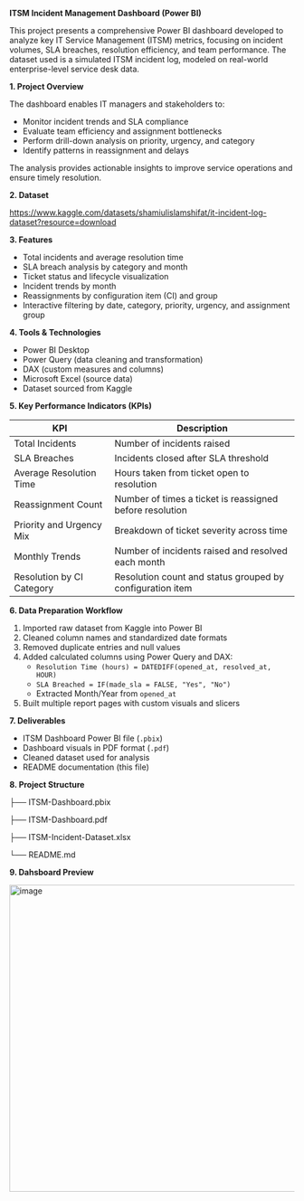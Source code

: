****ITSM Incident Management Dashboard (Power BI)****

This project presents a comprehensive Power BI dashboard developed to analyze key IT Service Management (ITSM) metrics, focusing on incident volumes, SLA breaches, resolution efficiency, and team performance. The dataset used is a simulated ITSM incident log, modeled on real-world enterprise-level service desk data.

**1. Project Overview**

The dashboard enables IT managers and stakeholders to:

- Monitor incident trends and SLA compliance
- Evaluate team efficiency and assignment bottlenecks
- Perform drill-down analysis on priority, urgency, and category
- Identify patterns in reassignment and delays

The analysis provides actionable insights to improve service operations and ensure timely resolution.


**2. Dataset**

  https://www.kaggle.com/datasets/shamiulislamshifat/it-incident-log-dataset?resource=download


**3. Features**

- Total incidents and average resolution time
- SLA breach analysis by category and month
- Ticket status and lifecycle visualization
- Incident trends by month
- Reassignments by configuration item (CI) and group
- Interactive filtering by date, category, priority, urgency, and assignment group


**4. Tools & Technologies**

- Power BI Desktop
- Power Query (data cleaning and transformation)
- DAX (custom measures and columns)
- Microsoft Excel (source data)
- Dataset sourced from Kaggle

**5. Key Performance Indicators (KPIs)**

| KPI                        | Description                                                      |
|---------------------------|------------------------------------------------------------------|
| Total Incidents           | Number of incidents raised                                       |
| SLA Breaches              | Incidents closed after SLA threshold                             |
| Average Resolution Time   | Hours taken from ticket open to resolution                       |
| Reassignment Count        | Number of times a ticket is reassigned before resolution         |
| Priority and Urgency Mix  | Breakdown of ticket severity across time                         |
| Monthly Trends            | Number of incidents raised and resolved each month               |
| Resolution by CI Category | Resolution count and status grouped by configuration item        |


**6. Data Preparation Workflow**

1. Imported raw dataset from Kaggle into Power BI
2. Cleaned column names and standardized date formats
3. Removed duplicate entries and null values
4. Added calculated columns using Power Query and DAX:
   - `Resolution Time (hours) = DATEDIFF(opened_at, resolved_at, HOUR)`
   - `SLA Breached = IF(made_sla = FALSE, "Yes", "No")`
   - Extracted Month/Year from `opened_at`
5. Built multiple report pages with custom visuals and slicers


**7. Deliverables**

- ITSM Dashboard Power BI file (`.pbix`)
- Dashboard visuals in PDF format (`.pdf`)
- Cleaned dataset used for analysis
- README documentation (this file)

**8. Project Structure**

├── ITSM-Dashboard.pbix

├── ITSM-Dashboard.pdf

├── ITSM-Incident-Dataset.xlsx

└── README.md

**9. Dahsboard Preview**

<img width="933" height="543" alt="image" src="https://github.com/user-attachments/assets/1759d661-5bb6-4461-a1b1-67b06f252c94" />
